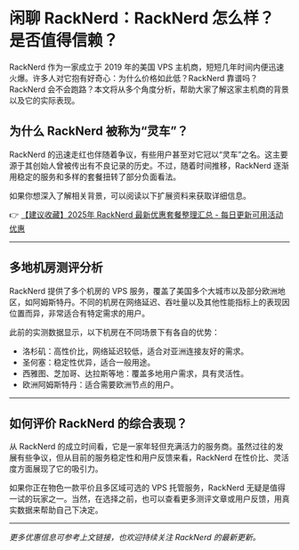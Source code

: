 # 闲聊 RackNerd：RackNerd 怎么样？是否值得信赖？

RackNerd 作为一家成立于 2019 年的美国 VPS 主机商，短短几年时间内便迅速火爆。许多人对它抱有好奇心：为什么价格如此低？RackNerd 靠谱吗？RackNerd 会不会跑路？本文将从多个角度分析，帮助大家了解这家主机商的背景以及它的实际表现。

## 为什么 RackNerd 被称为“灵车”？

RackNerd 的迅速走红也伴随着争议，有些用户甚至对它冠以“灵车”之名。这主要源于其创始人曾被传出有不良记录的历史。不过，随着时间推移，RackNerd 逐渐用稳定的服务和多样的套餐扭转了部分负面看法。

如果你想深入了解相关背景，可以阅读以下扩展资料来获取详细信息。

👉 [【建议收藏】2025年 RackNerd 最新优惠套餐整理汇总 - 每日更新可用活动优惠](https://bit.ly/Rack_Nerd)

---

## 多地机房测评分析

RackNerd 提供了多个机房的 VPS 服务，覆盖了美国多个大城市以及部分欧洲地区，如阿姆斯特丹。不同的机房在网络延迟、吞吐量以及其他性能指标上的表现因位置而异，非常适合有特定需求的用户。

此前的实测数据显示，以下机房在不同场景下有各自的优势：

- 洛杉矶：高性价比，网络延迟较低，适合对亚洲连接友好的需求。
- 圣何塞：稳定性优异，适合一般用途。
- 西雅图、芝加哥、达拉斯等地：覆盖多地用户需求，具有灵活性。
- 欧洲阿姆斯特丹：适合需要欧洲节点的用户。

---

## 如何评价 RackNerd 的综合表现？

从 RackNerd 的成立时间看，它是一家年轻但充满活力的服务商。虽然过往的发展有些争议，但从目前的服务稳定性和用户反馈来看，RackNerd 在性价比、灵活度方面展现了它的吸引力。

如果你正在物色一款平价且多区域可选的 VPS 托管服务，RackNerd 无疑是值得一试的玩家之一。当然，在选择之前，也可以查看更多测评文章或用户反馈，用真实数据来帮助自己下决定。

---

*更多优惠信息可参考上文链接，也欢迎持续关注 RackNerd 的最新更新。*